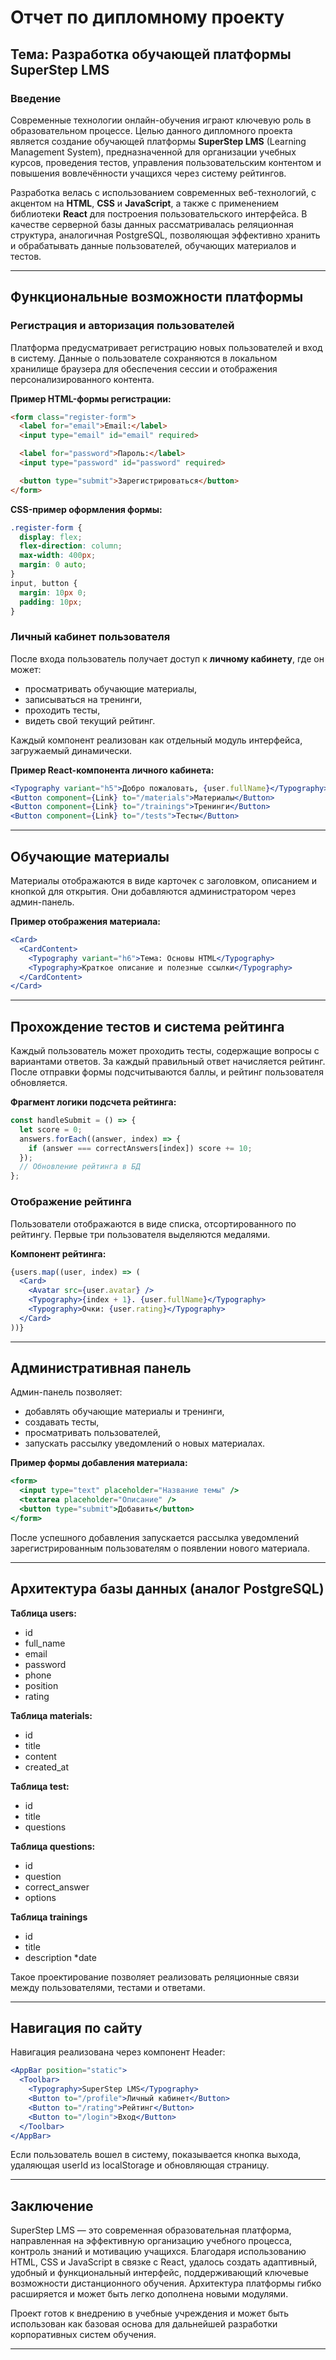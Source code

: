 # Отчет по дипломному проекту

## Тема: Разработка обучающей платформы SuperStep LMS

### Введение

Современные технологии онлайн-обучения играют ключевую роль в образовательном процессе. Целью данного дипломного проекта является создание обучающей платформы **SuperStep LMS** (Learning Management System), предназначенной для организации учебных курсов, проведения тестов, управления пользовательским контентом и повышения вовлечённости учащихся через систему рейтингов.

Разработка велась с использованием современных веб-технологий, с акцентом на **HTML**, **CSS** и **JavaScript**, а также с применением библиотеки **React** для построения пользовательского интерфейса. В качестве серверной базы данных рассматривалась реляционная структура, аналогичная PostgreSQL, позволяющая эффективно хранить и обрабатывать данные пользователей, обучающих материалов и тестов.

---

## Функциональные возможности платформы

### Регистрация и авторизация пользователей

Платформа предусматривает регистрацию новых пользователей и вход в систему. Данные о пользователе сохраняются в локальном хранилище браузера для обеспечения сессии и отображения персонализированного контента.

**Пример HTML-формы регистрации:**

```html
<form class="register-form">
  <label for="email">Email:</label>
  <input type="email" id="email" required>

  <label for="password">Пароль:</label>
  <input type="password" id="password" required>

  <button type="submit">Зарегистрироваться</button>
</form>
```

**CSS-пример оформления формы:**

```css
.register-form {
  display: flex;
  flex-direction: column;
  max-width: 400px;
  margin: 0 auto;
}
input, button {
  margin: 10px 0;
  padding: 10px;
}
```

### Личный кабинет пользователя

После входа пользователь получает доступ к **личному кабинету**, где он может:

* просматривать обучающие материалы,
* записываться на тренинги,
* проходить тесты,
* видеть свой текущий рейтинг.

Каждый компонент реализован как отдельный модуль интерфейса, загружаемый динамически.

**Пример React-компонента личного кабинета:**

```jsx
<Typography variant="h5">Добро пожаловать, {user.fullName}</Typography>
<Button component={Link} to="/materials">Материалы</Button>
<Button component={Link} to="/trainings">Тренинги</Button>
<Button component={Link} to="/tests">Тесты</Button>
```

---

## Обучающие материалы

Материалы отображаются в виде карточек с заголовком, описанием и кнопкой для открытия. Они добавляются администратором через админ-панель.

**Пример отображения материала:**

```jsx
<Card>
  <CardContent>
    <Typography variant="h6">Тема: Основы HTML</Typography>
    <Typography>Краткое описание и полезные ссылки</Typography>
  </CardContent>
</Card>
```

---

## Прохождение тестов и система рейтинга

Каждый пользователь может проходить тесты, содержащие вопросы с вариантами ответов. За каждый правильный ответ начисляется рейтинг. После отправки формы подсчитываются баллы, и рейтинг пользователя обновляется.

**Фрагмент логики подсчета рейтинга:**

```js
const handleSubmit = () => {
  let score = 0;
  answers.forEach((answer, index) => {
    if (answer === correctAnswers[index]) score += 10;
  });
  // Обновление рейтинга в БД
};
```

### Отображение рейтинга

Пользователи отображаются в виде списка, отсортированного по рейтингу. Первые три пользователя выделяются медалями.

**Компонент рейтинга:**

```jsx
{users.map((user, index) => (
  <Card>
    <Avatar src={user.avatar} />
    <Typography>{index + 1}. {user.fullName}</Typography>
    <Typography>Очки: {user.rating}</Typography>
  </Card>
))}
```

---

## Административная панель

Админ-панель позволяет:

* добавлять обучающие материалы и тренинги,
* создавать тесты,
* просматривать пользователей,
* запускать рассылку уведомлений о новых материалах.

**Пример формы добавления материала:**

```jsx
<form>
  <input type="text" placeholder="Название темы" />
  <textarea placeholder="Описание" />
  <button type="submit">Добавить</button>
</form>
```

После успешного добавления запускается рассылка уведомлений зарегистрированным пользователям о появлении нового материала.

---

## Архитектура базы данных (аналог PostgreSQL)

**Таблица users:**

* id 
* full_name
* email
* password
* phone
* position
* rating

**Таблица materials:**

* id 
* title
* content
* created_at

**Таблица test:**

* id 
* title
* questions



**Таблица questions:**

* id 
* question
* correct_answer
* options

**Таблица trainings**

* id 
* title
* description
*date

Такое проектирование позволяет реализовать реляционные связи между пользователями, тестами и ответами.

---

## Навигация по сайту

Навигация реализована через компонент Header:

```jsx
<AppBar position="static">
  <Toolbar>
    <Typography>SuperStep LMS</Typography>
    <Button to="/profile">Личный кабинет</Button>
    <Button to="/rating">Рейтинг</Button>
    <Button to="/login">Вход</Button>
  </Toolbar>
</AppBar>
```

Если пользователь вошел в систему, показывается кнопка выхода, удаляющая userId из localStorage и обновляющая страницу.

---

## Заключение

SuperStep LMS — это современная образовательная платформа, направленная на эффективную организацию учебного процесса, контроль знаний и мотивацию учащихся. Благодаря использованию HTML, CSS и JavaScript в связке с React, удалось создать адаптивный, удобный и функциональный интерфейс, поддерживающий ключевые возможности дистанционного обучения. Архитектура платформы гибко расширяется и может быть легко дополнена новыми модулями.

Проект готов к внедрению в учебные учреждения и может быть использован как базовая основа для дальнейшей разработки корпоративных систем обучения.

---

